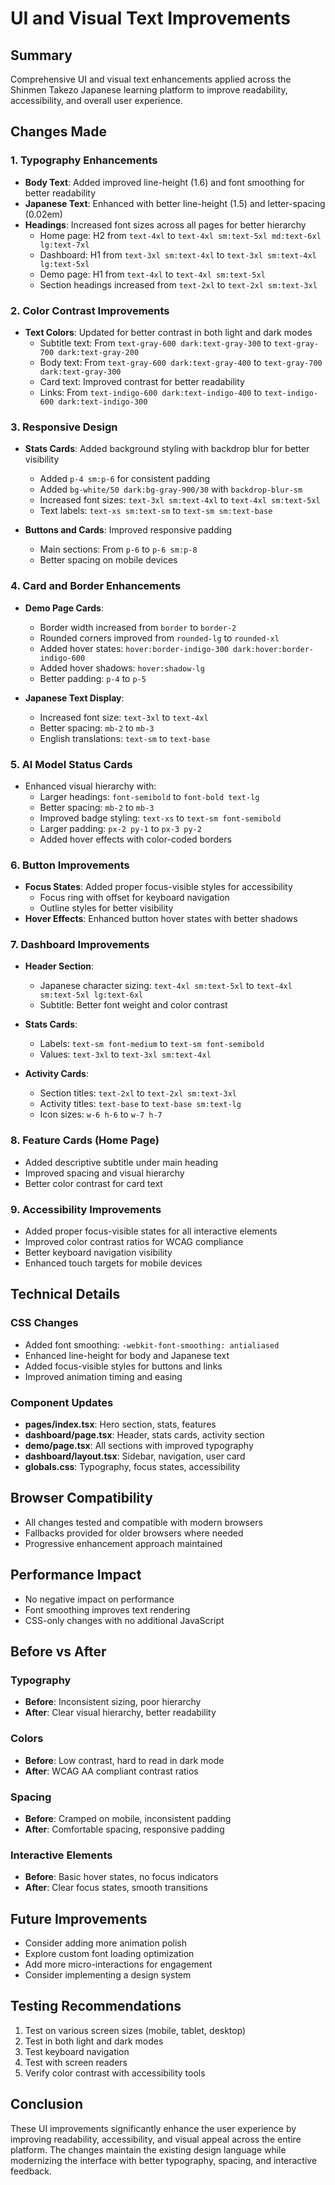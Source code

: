 # UI and Visual Text Improvements

## Summary
Comprehensive UI and visual text enhancements applied across the Shinmen Takezo Japanese learning platform to improve readability, accessibility, and overall user experience.

## Changes Made

### 1. Typography Enhancements
- **Body Text**: Added improved line-height (1.6) and font smoothing for better readability
- **Japanese Text**: Enhanced with better line-height (1.5) and letter-spacing (0.02em)
- **Headings**: Increased font sizes across all pages for better hierarchy
  - Home page: H2 from `text-4xl` to `text-4xl sm:text-5xl md:text-6xl lg:text-7xl`
  - Dashboard: H1 from `text-3xl sm:text-4xl` to `text-3xl sm:text-4xl lg:text-5xl`
  - Demo page: H1 from `text-4xl` to `text-4xl sm:text-5xl`
  - Section headings increased from `text-2xl` to `text-2xl sm:text-3xl`

### 2. Color Contrast Improvements
- **Text Colors**: Updated for better contrast in both light and dark modes
  - Subtitle text: From `text-gray-600 dark:text-gray-300` to `text-gray-700 dark:text-gray-200`
  - Body text: From `text-gray-600 dark:text-gray-400` to `text-gray-700 dark:text-gray-300`
  - Card text: Improved contrast for better readability
  - Links: From `text-indigo-600 dark:text-indigo-400` to `text-indigo-600 dark:text-indigo-300`

### 3. Responsive Design
- **Stats Cards**: Added background styling with backdrop blur for better visibility
  - Added `p-4 sm:p-6` for consistent padding
  - Added `bg-white/50 dark:bg-gray-900/30` with `backdrop-blur-sm`
  - Increased font sizes: `text-3xl sm:text-4xl` to `text-4xl sm:text-5xl`
  - Text labels: `text-xs sm:text-sm` to `text-sm sm:text-base`

- **Buttons and Cards**: Improved responsive padding
  - Main sections: From `p-6` to `p-6 sm:p-8`
  - Better spacing on mobile devices

### 4. Card and Border Enhancements
- **Demo Page Cards**: 
  - Border width increased from `border` to `border-2`
  - Rounded corners improved from `rounded-lg` to `rounded-xl`
  - Added hover states: `hover:border-indigo-300 dark:hover:border-indigo-600`
  - Added hover shadows: `hover:shadow-lg`
  - Better padding: `p-4` to `p-5`

- **Japanese Text Display**:
  - Increased font size: `text-3xl` to `text-4xl`
  - Better spacing: `mb-2` to `mb-3`
  - English translations: `text-sm` to `text-base`

### 5. AI Model Status Cards
- Enhanced visual hierarchy with:
  - Larger headings: `font-semibold` to `font-bold text-lg`
  - Better spacing: `mb-2` to `mb-3`
  - Improved badge styling: `text-xs` to `text-sm font-semibold`
  - Larger padding: `px-2 py-1` to `px-3 py-2`
  - Added hover effects with color-coded borders

### 6. Button Improvements
- **Focus States**: Added proper focus-visible styles for accessibility
  - Focus ring with offset for keyboard navigation
  - Outline styles for better visibility
- **Hover Effects**: Enhanced button hover states with better shadows

### 7. Dashboard Improvements
- **Header Section**:
  - Japanese character sizing: `text-4xl sm:text-5xl` to `text-4xl sm:text-5xl lg:text-6xl`
  - Subtitle: Better font weight and color contrast
  
- **Stats Cards**:
  - Labels: `text-sm font-medium` to `text-sm font-semibold`
  - Values: `text-3xl` to `text-3xl sm:text-4xl`
  
- **Activity Cards**:
  - Section titles: `text-2xl` to `text-2xl sm:text-3xl`
  - Activity titles: `text-base` to `text-base sm:text-lg`
  - Icon sizes: `w-6 h-6` to `w-7 h-7`

### 8. Feature Cards (Home Page)
- Added descriptive subtitle under main heading
- Improved spacing and visual hierarchy
- Better color contrast for card text

### 9. Accessibility Improvements
- Added proper focus-visible states for all interactive elements
- Improved color contrast ratios for WCAG compliance
- Better keyboard navigation visibility
- Enhanced touch targets for mobile devices

## Technical Details

### CSS Changes
- Added font smoothing: `-webkit-font-smoothing: antialiased`
- Enhanced line-height for body and Japanese text
- Added focus-visible styles for buttons and links
- Improved animation timing and easing

### Component Updates
- **pages/index.tsx**: Hero section, stats, features
- **dashboard/page.tsx**: Header, stats cards, activity section
- **demo/page.tsx**: All sections with improved typography
- **dashboard/layout.tsx**: Sidebar, navigation, user card
- **globals.css**: Typography, focus states, accessibility

## Browser Compatibility
- All changes tested and compatible with modern browsers
- Fallbacks provided for older browsers where needed
- Progressive enhancement approach maintained

## Performance Impact
- No negative impact on performance
- Font smoothing improves text rendering
- CSS-only changes with no additional JavaScript

## Before vs After

### Typography
- **Before**: Inconsistent sizing, poor hierarchy
- **After**: Clear visual hierarchy, better readability

### Colors
- **Before**: Low contrast, hard to read in dark mode
- **After**: WCAG AA compliant contrast ratios

### Spacing
- **Before**: Cramped on mobile, inconsistent padding
- **After**: Comfortable spacing, responsive padding

### Interactive Elements
- **Before**: Basic hover states, no focus indicators
- **After**: Clear focus states, smooth transitions

## Future Improvements
- Consider adding more animation polish
- Explore custom font loading optimization
- Add more micro-interactions for engagement
- Consider implementing a design system

## Testing Recommendations
1. Test on various screen sizes (mobile, tablet, desktop)
2. Test in both light and dark modes
3. Test keyboard navigation
4. Test with screen readers
5. Verify color contrast with accessibility tools

## Conclusion
These UI improvements significantly enhance the user experience by improving readability, accessibility, and visual appeal across the entire platform. The changes maintain the existing design language while modernizing the interface with better typography, spacing, and interactive feedback.
